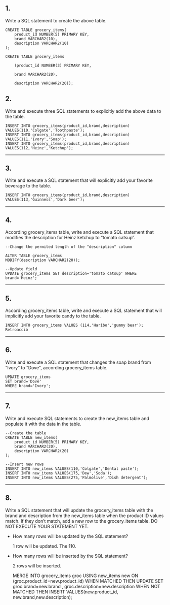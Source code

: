 ## 1. 
Write a SQL statement to create the above table.

    CREATE TABLE grocery_items(
        product_id NUMBER(5) PRIMARY KEY,
        brand VARCHAR2(10),
        description VARCHAR2(10)
    );

    CREATE TABLE grocery_items

        (product_id NUMBER(3) PRIMARY KEY,

        brand VARCHAR2(20),

        description VARCHAR2(20));

## 2. 
Write and execute three SQL statements to explicitly add the above data to the table.

    INSERT INTO grocery_items(product_id,brand,description) VALUES(110,'Colgate','Toothpaste');
    INSERT INTO grocery_items(product_id,brand,description) VALUES(111,'Ivory','Soap');
    INSERT INTO grocery_items(product_id,brand,description) VALUES(112,'Heinz','Ketchup');

---

## 3.
Write and execute a SQL statement that will explicitly add your favorite beverage to the table.

    INSERT INTO grocery_items(product_id,brand,description) VALUES(113,'Guinness','Dark beer');

---

## 4.
According grocery_items table, write and execute a SQL statement that modifies the description for Heinz ketchup to “tomato catsup”.

    --Change the permited length of the "description" column

    ALTER TABLE grocery_items
    MODIFY(description VARCHAR2(20));

    --Update field
    UPDATE grocery_items SET description='tomato catsup' WHERE brand='Heinz';

---

## 5.
According grocery_items table, write and execute a SQL statement that will implicitly add your favorite candy to the table.


    INSERT INTO grocery_items VALUES (114,'Haribo','gummy bear');
    Retroacció

---

## 6.
Write and execute a SQL statement that changes the soap brand from “Ivory” to “Dove", according grocery_items table.

    UPDATE grocery_items
    SET brand='Dove'
    WHERE brand='Ivory';

---

## 7.
Write and execute SQL statements to create the new_items table and populate it with the data in the table.

    --Create the table
    CREATE TABLE new_items(
        product_id NUMBER(5) PRIMARY KEY,
        brand VARCHAR2(20),
        description VARCHAR2(20)
    );

    --Insert new rows
    INSERT INTO new_items VALUES(110,'Colgate','Dental paste');
    INSERT INTO new_items VALUES(175,'Dew','Soda');
    INSERT INTO new_items VALUES(275,'Palmolive','Dish detergent');

---

## 8.
Write a SQL statement that will update the grocery_items table with the brand and description from the new_items table when the product ID values match. If they don’t match, add a new row to the grocery_items table. DO NOT EXECUTE YOUR STATEMENT YET.

- How many rows will be updated by the SQL statement?

     1 row will be updated. The 110.

- How many rows will be inserted by the SQL statement?

    2 rows will be inserted.

    MERGE INTO grocery_items groc USING new_items new
    ON (groc.product_id=new.product_id)
    WHEN MATCHED THEN UPDATE
    SET groc.brand=new.brand , groc.description=new.description
    WHEN NOT MATCHED THEN INSERT
    VALUES(new.product_id, new.brand,new.description);
